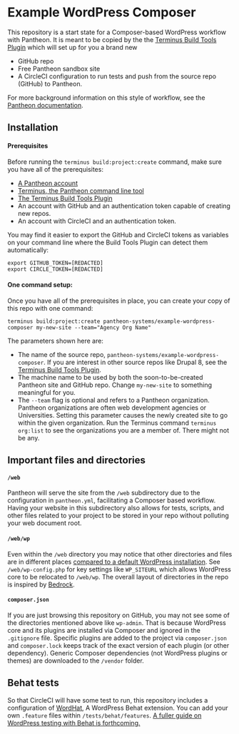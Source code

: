 # Example WordPress Composer


This repository is a start state for a Composer-based WordPress workflow with Pantheon. It is meant to be copied by the the [Terminus Build Tools Plugin](https://github.com/pantheon-systems/terminus-build-tools-plugin) which will set up for you a brand new

* GitHub repo
* Free Pantheon sandbox site
* A CircleCI configuration to run tests and push from the source repo (GitHub) to Pantheon.

For more background information on this style of workflow, see the [Pantheon documentation](https://pantheon.io/docs/guides/github-pull-requests/).


## Installation

#### Prerequisites

Before running the `terminus build:project:create` command, make sure you have all of the prerequisites:

* [A Pantheon account](https://dashboard.pantheon.io/register)
* [Terminus, the Pantheon command line tool](https://pantheon.io/docs/terminus/install/)
* [The Terminus Build Tools Plugin](https://github.com/pantheon-systems/terminus-build-tools-plugin)
* An account with GitHub and an authentication token capable of creating new repos.
* An account with CircleCI and an authentication token.

You may find it easier to export the GitHub and CircleCI tokens as variables on your command line where the Build Tools Plugin can detect them automatically:

```
export GITHUB_TOKEN=[REDACTED]
export CIRCLE_TOKEN=[REDACTED]
```

#### One command setup:

Once you have all of the prerequisites in place, you can create your copy of this repo with one command:

```
terminus build:project:create pantheon-systems/example-wordpress-composer my-new-site --team="Agency Org Name"
```

The parameters shown here are:

* The name of the source repo, `pantheon-systems/example-wordpress-composer`. If you are interest in other source repos like Drupal 8, see the [Terminus Build Tools Plugin](https://github.com/pantheon-systems/terminus-build-tools-plugin).
* The machine name to be used by both the soon-to-be-created Pantheon site and GitHub repo. Change `my-new-site` to something meaningful for you.
* The `--team` flag is optional and refers to a Pantheon organization. Pantheon organizations are often web development agencies or Universities. Setting this parameter causes the newly created site to go within the given organization. Run the Terminus command `terminus org:list` to see the organizations you are a member of. There might not be any.


## Important files and directories

#### `/web`

Pantheon will serve the site from the `/web` subdirectory due to the configuration in `pantheon.yml`, facilitating a Composer based workflow. Having your website in this subdirectory also allows for tests, scripts, and other files related to your project to be stored in your repo without polluting your web document root.

#### `/web/wp`

Even within the `/web` directory you may notice that other directories and files are in different places [compared to a default WordPress installation](https://codex.wordpress.org/Giving_WordPress_Its_Own_Directory). See `/web/wp-config.php` for key settings like `WP_SITEURL` which allows WordPress core to be relocated to `/web/wp`. The overall layout of directories in the repo is inspired by [Bedrock](https://github.com/roots/bedrock).

#### `composer.json`

If you are just browsing this repository on GitHub, you may not see some of the directories mentioned above like `wp-admin`. That is because WordPress core and its plugins are installed via Composer and ignored in the `.gitignore` file. Specific plugins are added to the project via `composer.json` and `composer.lock` keeps track of the exact version of each plugin (or other dependency). Generic Composer dependencies (not WordPress plugins or themes) are downloaded to the `/vendor` folder.

## Behat tests

So that CircleCI will have some test to run, this repository includes a configuration of [WordHat](https://wordhat.info/), A WordPress Behat extension. You can add your own `.feature` files within `/tests/behat/features`. [A fuller guide on WordPress testing with Behat is forthcoming.](https://github.com/pantheon-systems/documentation/issues/2469)
